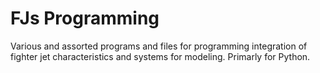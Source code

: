 # FJs Programming
Various and assorted programs and files for programming integration of fighter jet characteristics and systems for modeling. Primarly for Python.
